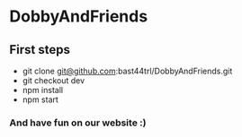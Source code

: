 # DobbyAndFriends

## First steps
- git clone git@github.com:bast44trl/DobbyAndFriends.git
- git checkout dev
- npm install
- npm start

### And have fun on our website :)
